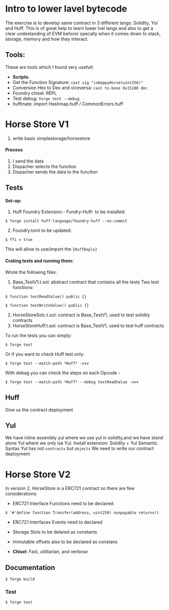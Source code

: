 # Intro to lower lavel bytecode
The exercise is to develop same contract in 3 different langs: Solidity, Yul and Huff.
This is of great help to learn lower lvel langs and also to get a clear undestanding of EVM behivor specally when it comes down to stack, storage, memory and how they interact. 

## Tools:
These are tools which I found very usefull:
-   **Scripts**:
- Get the Function Signature: `cast sig "isHappyHorse(uint256)"`
- Conversion Hex to Dex and viceversa: `cast to-base 0x15180 dec`
- Foundry chisel: REPL 
- Test debug: `forge test --debug`
- huffmate: import Hashmap.huff / CommonErrors.huff


# Horse Store V1
1. write basic simplestorage/horsestore

#### Process
1. I send the data
2. Dispacher selects the function
3. Dispacher sends the data to the funciton


## Tests
#### Set-up:
1. Huff Foundry Extension - Fundry-Huff- to be installed:
```shell
$ forge install huff-language/foundry-huff --no-commit
```
2. Foundry.toml to be updated: 
```shell
$ ffi = true
```
This will allow to use/import the `{HuffDeplo}`

#### Crating tests and running them:
Wrote the following files:
1. Base_TestV1.t.sol: abstract contract that contains all the tests
Two test functions:
```shell
$ function testReadValue() public {}
```
```shell
$ function testWriteValue() public {}
```

2. HorseStoreSolc.t.sol: contract is Base_TestV1, used to test solidity contracts
3. HorseStoreHuff.t.sol: contract is Base_TestV1, used to test huff contracts

To run the tests you can simply:
```shell
$ forge test
```
Or if you want to check Huff test only:
```shell
$ forge test --match-path *Huff* -vvv
```
With debag you can check the steps on each Opcode - 
```shell
$ forge test --match-path *Huff* --debug testReadValue -vvv
```
## Huff
Give us the contract deployment
## Yul
We have inline assembly yul where we use yul in solidity,and we have stand alone Yul where we only ise Yul.
Install extension: Solidity + Yul Semantic Syntax
Yul has not `contracts` but `objects`
We need to write our contract deployment


# Horse Store V2
In version 2, HorseStore is a ERC721 contract so there are few considerations:
- ERC721 Interface Functions need to be declared:
```shell
$ '#'define function Transfer(address, uint256) nonpayable returns()
```
- ERC721 Interfaces Events need to declared
- Storage Slots to be delared as constants
- Immutable offsets also to be declared as constans




-   **Chisel**: Fast, utilitarian, and verbose 
## Documentation


```shell
$ forge build
```

### Test

```shell
$ forge test
```


